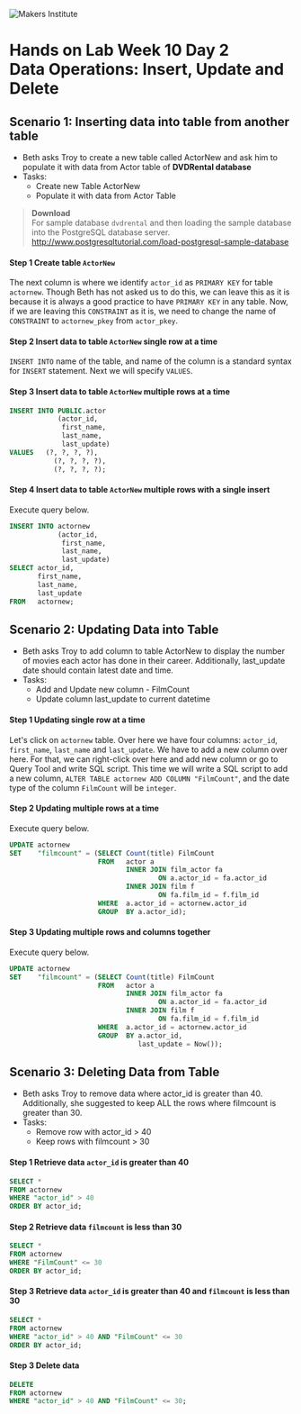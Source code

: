 ![Makers Institute](https://makersinstitute.id/img/logo-makersinstitute.png)

# Hands on Lab Week 10 Day 2 <br>Data Operations: Insert, Update and Delete

## Scenario 1: Inserting data into table from another table

- Beth asks Troy to create a new table called ActorNew and ask him to populate it with data from Actor table of __DVDRental database__
- Tasks:
    - Create new Table ActorNew
    - Populate it with data from Actor Table

> __Download__<br>
> For sample database `dvdrental` and then loading the sample database into the PostgreSQL database server.<br>
 http://www.postgresqltutorial.com/load-postgresql-sample-database

#### Step 1 Create table `ActorNew`
The next column is where we identify `actor_id` as `PRIMARY KEY` for table `actornew`. Though Beth has not asked us to do this, we can leave this as it is because it is always a good practice to have `PRIMARY KEY` in any table. Now, if we are leaving this `CONSTRAINT` as it is, we need to change the name of `CONSTRAINT` to `actornew_pkey` from `actor_pkey`.

#### Step 2 Insert data to table `ActorNew` single row at a time
`INSERT INTO` name of the table, and name of the column is a standard syntax for `INSERT` statement. Next we will specify `VALUES`.

#### Step 3 Insert data to table `ActorNew` multiple rows at a time

```SQL
INSERT INTO PUBLIC.actor
            (actor_id,
             first_name,
             last_name,
             last_update)
VALUES   (?, ?, ?, ?),
	       (?, ?, ?, ?),
	       (?, ?, ?, ?);
```

#### Step 4 Insert data to table `ActorNew` multiple rows with a single insert
 Execute query below.

 ```SQL
 INSERT INTO actornew
             (actor_id,
              first_name,
              last_name,
              last_update)
 SELECT actor_id,
        first_name,
        last_name,
        last_update
 FROM   actornew;
 ```

## Scenario 2: Updating Data into Table

- Beth asks Troy to add column to table ActorNew to display the number of movies each actor has done in their career. Additionally, last_update date should contain latest date and time.
- Tasks:
    - Add and Update new column - FilmCount
    - Update column last_update to current datetime

#### Step 1 Updating single row at a time
Let's click on `actornew` table. Over here we have four columns: `actor_id`, `first_name`, `last_name` and `last_update`. We have to add a new column over here. For that, we can right-click over here and add new column or go to Query Tool and write SQL script. This time we will write a SQL script to add a new column, `ALTER TABLE actornew ADD COLUMN "FilmCount"`, and the date type of the column `FilmCount` will be `integer`.

#### Step 2 Updating multiple rows at a time
Execute query below.

```SQL
UPDATE actornew
SET    "filmcount" = (SELECT Count(title) FilmCount
                      FROM   actor a
                             INNER JOIN film_actor fa
                                     ON a.actor_id = fa.actor_id
                             INNER JOIN film f
                                     ON fa.film_id = f.film_id
                      WHERE  a.actor_id = actornew.actor_id
                      GROUP  BY a.actor_id);
```

#### Step 3 Updating multiple rows and columns together
Execute query below.

```SQL
UPDATE actornew
SET    "filmcount" = (SELECT Count(title) FilmCount
                      FROM   actor a
                             INNER JOIN film_actor fa
                                     ON a.actor_id = fa.actor_id
                             INNER JOIN film f
                                     ON fa.film_id = f.film_id
                      WHERE  a.actor_id = actornew.actor_id
                      GROUP  BY a.actor_id,
                                last_update = Now());
```

## Scenario 3: Deleting Data from Table

- Beth asks Troy to remove data where actor_id is greater than 40. Additionally, she suggested to keep ALL the rows where filmcount is greater than 30.
- Tasks:
    - Remove row with actor_id > 40
    - Keep rows with filmcount > 30

#### Step 1 Retrieve data `actor_id` is greater than 40

```SQL
SELECT *
FROM actornew
WHERE "actor_id" > 40
ORDER BY actor_id;
```

#### Step 2 Retrieve data `filmcount` is less than 30

```SQL
SELECT *
FROM actornew
WHERE "FilmCount" <= 30
ORDER BY actor_id;
```

#### Step 3 Retrieve data `actor_id` is greater than 40 and `filmcount` is less than 30

```SQL
SELECT *
FROM actornew
WHERE "actor_id" > 40 AND "FilmCount" <= 30
ORDER BY actor_id;
```

#### Step 3 Delete data

```SQL
DELETE
FROM actornew
WHERE "actor_id" > 40 AND "FilmCount" <= 30;
```
